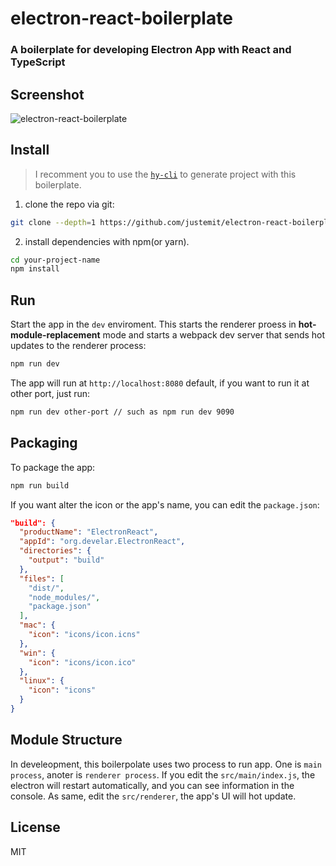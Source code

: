 # electron-react-boilerplate

### A boilerplate for developing Electron App with React and TypeScript

## Screenshot

![electron-react-boilerplate](http://pcj3271t7.bkt.clouddn.com/electron-react-boilerplate.png)

## Install

> I recomment you to use the [`hy-cli`](https://github.com/justemit/hy-cli) to generate project with this boilerplate.

1.  clone the repo via git:

```bash
git clone --depth=1 https://github.com/justemit/electron-react-boilerplate.git ypur-project-name
```

2.  install dependencies with npm(or yarn).

```bash
cd your-project-name
npm install
```

## Run

Start the app in the `dev` enviroment. This starts the renderer proess in **hot-module-replacement** mode and starts a webpack dev server that sends hot updates to the renderer process:

```bash
npm run dev
```

The app will run at `http://localhost:8080` default, if you want to run it at other port, just run:

```bash
npm run dev other-port // such as npm run dev 9090
```

## Packaging

To package the app:

```bash
npm run build
```

If you want alter the icon or the app's name, you can edit the `package.json`:

```json
"build": {
  "productName": "ElectronReact",
  "appId": "org.develar.ElectronReact",
  "directories": {
    "output": "build"
  },
  "files": [
    "dist/",
    "node_modules/",
    "package.json"
  ],
  "mac": {
    "icon": "icons/icon.icns"
  },
  "win": {
    "icon": "icons/icon.ico"
  },
  "linux": {
    "icon": "icons"
  }
}
```

## Module Structure

In develeopment, this boilerpolate uses two process to run app. One is `main process`, anoter is `renderer process`. If you edit the `src/main/index.js`, the electron will restart automatically, and you can see information in the console. As same, edit the `src/renderer`, the app's UI will hot update.

## License

MIT

